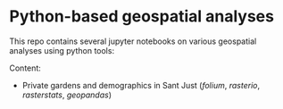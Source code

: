 # Python-based geospatial analyses
 
 This repo contains several jupyter notebooks on various geospatial analyses using python tools:
 
 Content:
 * Private gardens and demographics in Sant Just (*folium*, *rasterio*, *rasterstats*, *geopandas*)

